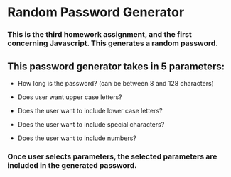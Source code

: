 # Random Password Generator
### This is the third homework assignment, and the first concerning Javascript.  This generates a random password.

## This password generator takes in 5 parameters:

* How long is the password? (can be between 8 and 128 characters)

* Does user want upper case letters?

* Does the user want to include lower case letters?

* Does the user want to include special characters?

* Does the user want to include numbers?

### Once user selects parameters, the selected parameters are included in the generated password.


